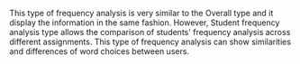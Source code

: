 This type of frequency analysis is very similar to the Overall type and it
display the information in the same fashion.
However, Student frequency analysis type allows the comparison of
students' frequency analysis across different assignments.
This type of frequency analysis can show similarities and differences
of word choices between users.
